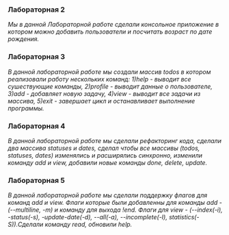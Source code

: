 ### Лабораторная 2

_Мы в данной Лабораторной работе сделали консольное приложение в котором можно добавить пользователи и посчитать возраст по дате рождения._

### Лабораторная 3

_В данной лабораторной работе мы создали массив todos в котором реализовали работу нескольких команд: 1)help - выводит все сушествующие команды, 2)profile - выводит данные о пользователе, 3)add - добавляет новую задачу, 4)view - выводит все задачи из массива, 5)exit - завершает цикл и останавливает выполнение программы._

### Лабораторная 4
_В данной лабораторной работе мы сделали рефакторинг кода, сделали два массива statuses и dates, сделал чтобы все массивы (todos, statuses, dates) изменялись и расширялись синхронно, изменили команду add и view, добавили новые команды done, delete, update._

### Лабораторная 5
_В данной лабораторной работе мы сделали поддержку флагов для команд add и view. Флаги которые были добавленны для команды add - (--multiline, -m) и команду для выхода !end. Флаги для view - (--index(-i), -status(-s), -update-date(-d), --all(-a), --incomplete(-I), statistics(-S)).Сделали команду read, обновили help._
